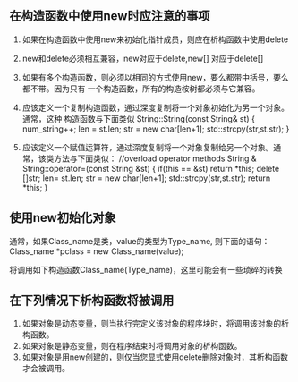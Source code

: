 
## 在构造函数中使用new时应注意的事项

1. 如果在构造函数中使用new来初始化指针成员，则应在析构函数中使用delete
2. new和delete必须相互兼容，new对应于delete,new[] 对应于delete[]
3. 如果有多个构造函数，则必须以相同的方式使用new，要么都带中括号，要么都不带。因为只有
   一个构造函数，所有的构造桉树都必须与它兼容。

4. 应该定义一个复制构造函数，通过深度复制将一个对象初始化为另一个对象。通常，这种
   构造函数与下面类似
   String::String(const String& st) {
     num_string++;
     len = st.len;
     str = new char[len+1];
     std::strcpy(str,st.str);
   }

5. 应该定义一个赋值运算符，通过深度复制将一个对象复制给另一个对象。通常，该类方法与下面类似：
    //overload operator methods
    String & String::operator=(const String &st) {
        if(this == &st) return *this;
        delete []str;
        len= st.len;
        str = new char[len+1];
        std::strcpy(str,st.str);
        return *this;
    }


## 使用new初始化对象
通常，如果Class_name是类，value的类型为Type_name, 则下面的语句：
Class_name *pclass = new Class_name(value);

将调用如下构造函数Class_name(Type_name)，这里可能会有一些琐碎的转换

## 在下列情况下析构函数将被调用
1. 如果对象是动态变量，则当执行完定义该对象的程序块时，将调用该对象的析构函数。
2. 如果对象是静态变量，则在程序结束时将调用对象的析构函数。
3. 如果对象是用new创建的，则仅当您显式使用delete删除对象时，其析构函数才会被调用。


